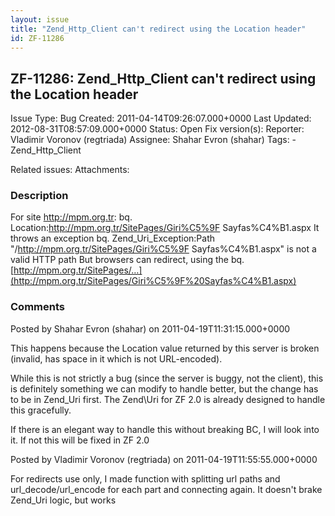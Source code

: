 ```yaml
---
layout: issue
title: "Zend_Http_Client can't redirect using the Location header"
id: ZF-11286
---
```


ZF-11286: Zend\_Http\_Client can't redirect using the Location header
---------------------------------------------------------------------

 Issue Type: Bug Created: 2011-04-14T09:26:07.000+0000 Last Updated: 2012-08-31T08:57:09.000+0000 Status: Open Fix version(s): 
 Reporter:  Vladimir Voronov (regtriada)  Assignee:  Shahar Evron (shahar)  Tags: - Zend\_Http\_Client
 
 Related issues: 
 Attachments: 
### Description

For site <http://mpm.org.tr>: bq. Location:<http://mpm.org.tr/SitePages/Giri%C5%9F> Sayfas%C4%B1.aspx It throws an exception bq. Zend\_Uri\_Exception:Path "/<http://mpm.org.tr/SitePages/Giri%C5%9F> Sayfas%C4%B1.aspx" is not a valid HTTP path But browsers can redirect, using the bq. [http://mpm.org.tr/SitePages/…](http://mpm.org.tr/SitePages/Giri%C5%9F%20Sayfas%C4%B1.aspx)

 

 

### Comments

Posted by Shahar Evron (shahar) on 2011-04-19T11:31:15.000+0000

This happens because the Location value returned by this server is broken (invalid, has space in it which is not URL-encoded).

While this is not strictly a bug (since the server is buggy, not the client), this is definitely something we can modify to handle better, but the change has to be in Zend\_Uri first. The Zend\\Uri for ZF 2.0 is already designed to handle this gracefully.

If there is an elegant way to handle this without breaking BC, I will look into it. If not this will be fixed in ZF 2.0

 

 

Posted by Vladimir Voronov (regtriada) on 2011-04-19T11:55:55.000+0000

For redirects use only, I made function with splitting url paths and url\_decode/url\_encode for each part and connecting again. It doesn't brake Zend\_Uri logic, but works

 

 